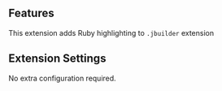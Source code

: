 ## Features

This extension adds Ruby highlighting to `.jbuilder` extension

## Extension Settings

No extra configuration required.